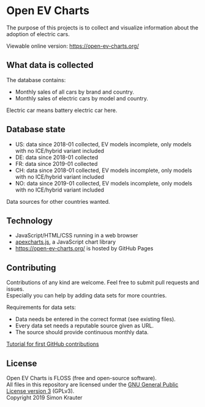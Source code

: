 Open EV Charts
==============

The purpose of this projects is to collect and visualize information about the adoption of electric cars.

Viewable online version: https://open-ev-charts.org/

What data is collected
----------------------

The database contains:

- Monthly sales of all cars by brand and country.
- Monthly sales of electric cars by model and country.

Electric car means battery electric car here.

Database state
--------------

- US: data since 2018-01 collected, EV models incomplete, only models with no ICE/hybrid variant included
- DE: data since 2018-01 collected
- FR: data since 2019-01 collected
- CH: data since 2018-01 collected, EV models incomplete, only models with no ICE/hybrid variant included
- NO: data since 2019-01 collected, EV models incomplete, only models with no ICE/hybrid variant included

Data sources for other countries wanted.

Technology
----------

- JavaScript/HTML/CSS running in a web browser
- [apexcharts.js](https://github.com/apexcharts/apexcharts.js), a JavaScript chart library
- https://open-ev-charts.org/ is hosted by GitHub Pages

Contributing
------------

Contributions of any kind are welcome. Feel free to submit pull requests and issues.<br>
Especially you can help by adding data sets for more countries.<br>

Requirements for data sets:
- Data needs be entered in the correct format (see existing files).
- Every data set needs a reputable source given as URL.
- The source should provide continuous monthly data.

[Tutorial for first GitHub contributions](https://github.com/firstcontributions/first-contributions/blob/master/README.md)

License
-------

Open EV Charts is FLOSS (free and open-source software).<br>
All files in this repository are licensed under the [GNU General Public License version 3](https://opensource.org/licenses/GPL-3.0) (GPLv3).<br>
Copyright 2019 Simon Krauter
